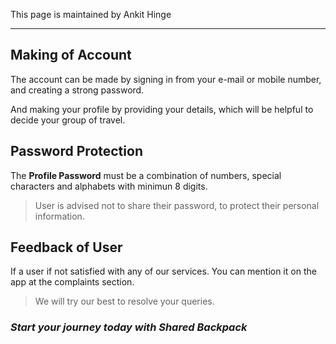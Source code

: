 This page is maintained by Ankit Hinge

---

## Making of Account

The account can be made by signing in from your e-mail or mobile number, and creating a strong password.

And making your profile by providing your details, which will be helpful to decide your group of travel.

## Password Protection

The **Profile Password** must be a combination of numbers, special characters and alphabets with minimun 8 digits.

> User is advised not to share their password, to protect their personal information.

## Feedback of User

If a user if not satisfied with any of our services. You can mention it on the app at the complaints section.

> We will try our best to resolve your queries.

### *Start your journey today with Shared Backpack*